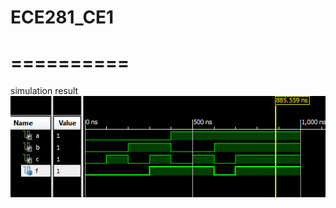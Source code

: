# ECE281_CE1
# ==========

simulation result 
![alt text](https://github.com/vipersfly23/ECE281_CE1/blob/master/sim.GIF "simulation result")
